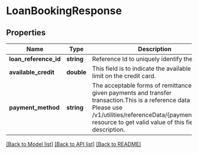 # LoanBookingResponse

## Properties
Name | Type | Description | Notes
------------ | ------------- | ------------- | -------------
**loan_reference_id** | **string** | Reference Id to uniquely identify the loan. | 
**available_credit** | **double** | This field is to indicate the available credit limit on the credit card. | [optional] 
**payment_method** | **string** | The acceptable forms of remittance for a given payments and transfer transaction.This is a reference data field. Please use /v1/utilities/referenceData/{paymentMethod} resource to get valid value of this field with description. | [optional] 

[[Back to Model list]](../../README.md#documentation-for-models) [[Back to API list]](../../README.md#documentation-for-api-endpoints) [[Back to README]](../../README.md)


